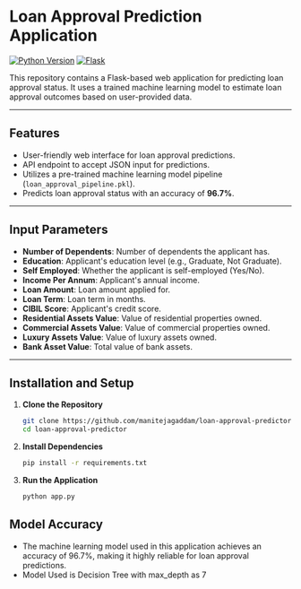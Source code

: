 # Loan Approval Prediction Application

[![Python Version](https://img.shields.io/badge/python-3.x-blue)](https://www.python.org/downloads/)
[![Flask](https://img.shields.io/badge/flask-2.2.5-green)](https://flask.palletsprojects.com/)

This repository contains a Flask-based web application for predicting loan approval status. It uses a trained machine learning model to estimate loan approval outcomes based on user-provided data.

---

## Features

- User-friendly web interface for loan approval predictions.
- API endpoint to accept JSON input for predictions.
- Utilizes a pre-trained machine learning model pipeline (`loan_approval_pipeline.pkl`).
- Predicts loan approval status with an accuracy of **96.7%**.

---

## Input Parameters

- **Number of Dependents**: Number of dependents the applicant has.
- **Education**: Applicant's education level (e.g., Graduate, Not Graduate).
- **Self Employed**: Whether the applicant is self-employed (Yes/No).
- **Income Per Annum**: Applicant's annual income.
- **Loan Amount**: Loan amount applied for.
- **Loan Term**: Loan term in months.
- **CIBIL Score**: Applicant's credit score.
- **Residential Assets Value**: Value of residential properties owned.
- **Commercial Assets Value**: Value of commercial properties owned.
- **Luxury Assets Value**: Value of luxury assets owned.
- **Bank Asset Value**: Total value of bank assets.

---

## Installation and Setup

1. **Clone the Repository**  
   ```bash
   git clone https://github.com/manitejagaddam/loan-approval-predictor.git
   cd loan-approval-predictor
   ```
2. **Install Dependencies**
    ```bash
    pip install -r requirements.txt
    ```
3. **Run the Application**
   ```bash
   python app.py
   ```

## Model Accuracy
- The machine learning model used in this application achieves an accuracy of 96.7%, making it highly reliable for loan approval predictions.
- Model Used is Decision Tree with max_depth as 7
